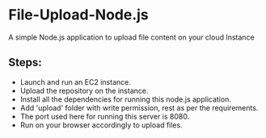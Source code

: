 # File-Upload-Node.js
A simple Node.js application to upload file content on your cloud Instance

## Steps:
  - Launch and run an EC2 instance.
  - Upload the repository on the instance.
  - Install all the dependencies for running this node.js application.
  - Add 'upload' folder with write permission, rest as per the requirements.
  - The port used here for running this server is 8080.
  - Run on your browser accordingly to upload files.
